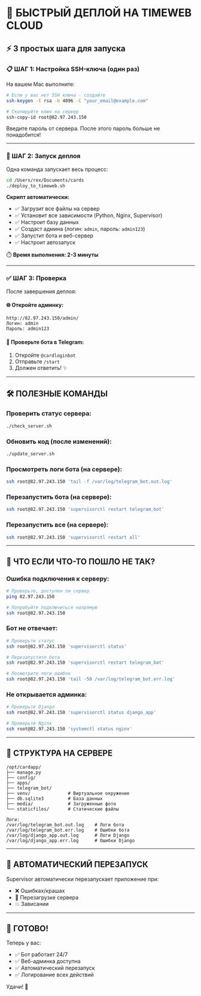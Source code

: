 # 🚀 БЫСТРЫЙ ДЕПЛОЙ НА TIMEWEB CLOUD

## ⚡ 3 простых шага для запуска

### 📋 ШАГ 1: Настройка SSH-ключа (один раз)

На вашем Mac выполните:

```bash
# Если у вас нет SSH ключа - создайте
ssh-keygen -t rsa -b 4096 -C "your_email@example.com"

# Скопируйте ключ на сервер
ssh-copy-id root@82.97.243.150
```

Введите пароль от сервера. После этого пароль больше не понадобится!

---

### 🚀 ШАГ 2: Запуск деплоя

Одна команда запускает весь процесс:

```bash
cd /Users/rex/Documents/cards
./deploy_to_timeweb.sh
```

**Скрипт автоматически:**
- ✅ Загрузит все файлы на сервер
- ✅ Установит все зависимости (Python, Nginx, Supervisor)
- ✅ Настроит базу данных
- ✅ Создаст админа (логин: `admin`, пароль: `admin123`)
- ✅ Запустит бота и веб-сервер
- ✅ Настроит автозапуск

⏱️ **Время выполнения: 2-3 минуты**

---

### ✅ ШАГ 3: Проверка

После завершения деплоя:

#### 🌐 Откройте админку:
```
http://82.97.243.150/admin/
Логин: admin
Пароль: admin123
```

#### 🤖 Проверьте бота в Telegram:
1. Откройте `@cardloginbot`
2. Отправьте `/start`
3. Должен ответить! ✨

---

## 🛠️ ПОЛЕЗНЫЕ КОМАНДЫ

### Проверить статус сервера:
```bash
./check_server.sh
```

### Обновить код (после изменений):
```bash
./update_server.sh
```

### Просмотреть логи бота (на сервере):
```bash
ssh root@82.97.243.150 'tail -f /var/log/telegram_bot.out.log'
```

### Перезапустить бота (на сервере):
```bash
ssh root@82.97.243.150 'supervisorctl restart telegram_bot'
```

### Перезапустить все (на сервере):
```bash
ssh root@82.97.243.150 'supervisorctl restart all'
```

---

## 🔧 ЧТО ЕСЛИ ЧТО-ТО ПОШЛО НЕ ТАК?

### Ошибка подключения к серверу:
```bash
# Проверьте, доступен ли сервер
ping 82.97.243.150

# Попробуйте подключиться напрямую
ssh root@82.97.243.150
```

### Бот не отвечает:
```bash
# Проверьте статус
ssh root@82.97.243.150 'supervisorctl status'

# Перезапустите бота
ssh root@82.97.243.150 'supervisorctl restart telegram_bot'

# Посмотрите логи ошибок
ssh root@82.97.243.150 'tail -50 /var/log/telegram_bot.err.log'
```

### Не открывается админка:
```bash
# Проверьте Django
ssh root@82.97.243.150 'supervisorctl status django_app'

# Проверьте Nginx
ssh root@82.97.243.150 'systemctl status nginx'
```

---

## 📂 СТРУКТУРА НА СЕРВЕРЕ

```
/opt/cardapp/
├── manage.py
├── config/
├── apps/
├── telegram_bot/
├── venv/              # Виртуальное окружение
├── db.sqlite3         # База данных
├── media/             # Загруженные фото
└── staticfiles/       # Статические файлы

Логи:
/var/log/telegram_bot.out.log    # Логи бота
/var/log/telegram_bot.err.log    # Ошибки бота
/var/log/django_app.out.log      # Логи Django
/var/log/django_app.err.log      # Ошибки Django
```

---

## 🔄 АВТОМАТИЧЕСКИЙ ПЕРЕЗАПУСК

Supervisor автоматически перезапускает приложение при:
- ❌ Ошибках/крашах
- 🔄 Перезагрузке сервера
- 💥 Зависании

---

## 🎯 ГОТОВО!

Теперь у вас:
- ✅ Бот работает 24/7
- ✅ Веб-админка доступна
- ✅ Автоматический перезапуск
- ✅ Логирование всех действий

Удачи! 🚀

